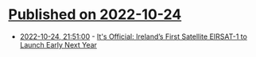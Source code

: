 # [Published on 2022-10-24](index.md)

* [2022-10-24, 21:51:00](https://soylentnews.org/article.pl?sid=22/10/24/1215241&from=rss) - [It's Official: Ireland’s First Satellite EIRSAT-1 to Launch Early Next Year](https://soylentnews.org/article.pl?sid=22/10/24/1215241&from=rss)
